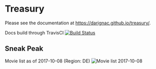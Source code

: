 # Treasury

Please see the documentation at https://darignac.github.io/treasury/.

Docs build through TravisCI [![Build Status](https://travis-ci.org/dArignac/treasury.svg?branch=master)](https://travis-ci.org/dArignac/treasury)

## Sneak Peak
Movie list as of 2017-10-08 (Region: DE)
![Movie list 2017-10-08](https://github.com/dArignac/treasury/raw/master/documents/img/movies-20171008.png "Movie list 2017-10-08")
